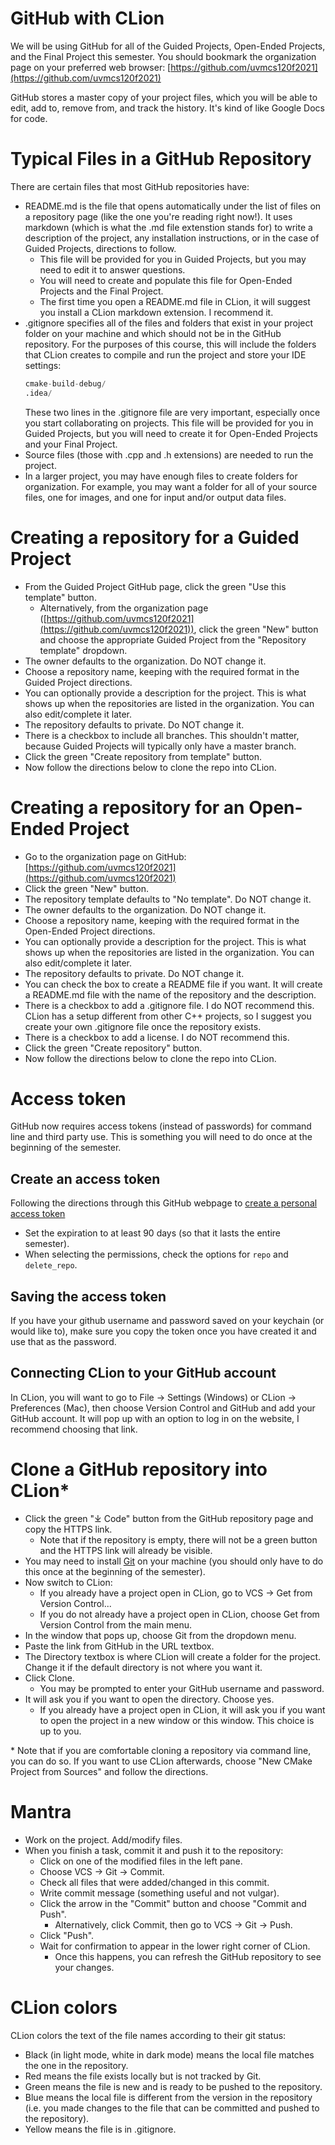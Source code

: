 # GitHub with CLion
We will be using GitHub for all of the Guided Projects, Open-Ended Projects, and the Final Project this semester. You should bookmark the organization page on your preferred web browser: [https://github.com/uvmcs120f2021](https://github.com/uvmcs120f2021)

GitHub stores a master copy of your project files, which you will be able to edit, add to, remove from, and track the history. It's kind of like Google Docs for code.

# Typical Files in a GitHub Repository
There are certain files that most GitHub repositories have:
* README.md is the file that opens automatically under the list of files on a repository page (like the one you're reading right now!). It uses markdown (which is what the .md file extenstion stands for) to write a description of the project, any installation instructions, or in the case of Guided Projects, directions to follow.
    * This file will be provided for you in Guided Projects, but you may need to edit it to answer questions.
    * You will need to create and populate this file for Open-Ended Projects and the Final Project.
    * The first time you open a README.md file in CLion, it will suggest you install a CLion markdown extension. I recommend it.
* .gitignore specifies all of the files and folders that exist in your project folder on your machine and which should not be in the GitHub repository. For the purposes of this course, this will include the folders that CLion creates to compile and run the project and store your IDE settings:
    ```asm
    cmake-build-debug/
    .idea/
    ```
  These two lines in the .gitignore file are very important, especially once you start collaborating on projects. This file will be provided for you in Guided Projects, but you will need to create it for Open-Ended Projects and your Final Project.
* Source files (those with .cpp and .h extensions) are needed to run the project.
* In a larger project, you may have enough files to create folders for organization. For example, you may want a folder for all of your source files, one for images, and one for input and/or output data files.

# Creating a repository for a Guided Project
* From the Guided Project GitHub page, click the green "Use this template" button.
    * Alternatively, from the organization page ([https://github.com/uvmcs120f2021](https://github.com/uvmcs120f2021)), click the green "New" button and choose the appropriate Guided Project from the "Repository template" dropdown.
* The owner defaults to the organization. Do NOT change it.
* Choose a repository name, keeping with the required format in the Guided Project directions.
* You can optionally provide a description for the project. This is what shows up when the repositories are listed in the organization. You can also edit/complete it later.
* The repository defaults to private. Do NOT change it.
* There is a checkbox to include all branches. This shouldn't matter, because Guided Projects will typically only have a master branch.
* Click the green "Create repository from template" button.
* Now follow the directions below to clone the repo into CLion.

# Creating a repository for an Open-Ended Project
* Go to the organization page on GitHub: [https://github.com/uvmcs120f2021](https://github.com/uvmcs120f2021)
* Click the green "New" button.
* The repository template defaults to "No template". Do NOT change it.
* The owner defaults to the organization. Do NOT change it.
* Choose a repository name, keeping with the required format in the Open-Ended Project directions.
* You can optionally provide a description for the project. This is what shows up when the repositories are listed in the organization. You can also edit/complete it later.
* The repository defaults to private. Do NOT change it.
* You can check the box to create a README file if you want. It will create a README.md file with the name of the repository and the description.
* There is a checkbox to add a .gitignore file. I do NOT recommend this. CLion has a setup different from other C++ projects, so I suggest you create your own .gitignore file once the repository exists.
* There is a checkbox to add a license. I do NOT recommend this.
* Click the green "Create repository" button.
* Now follow the directions below to clone the repo into CLion.

# Access token
GitHub now requires access tokens (instead of passwords) for command line and third party use. This is something you will need to do once at the beginning of the semester.
## Create an access token
Following the directions through this GitHub webpage to [create a personal access token](https://docs.github.com/en/github/authenticating-to-github/keeping-your-account-and-data-secure/creating-a-personal-access-token)
* Set the expiration to at least 90 days (so that it lasts the entire semester).
* When selecting the permissions, check the options for `repo` and `delete_repo`.

## Saving the access token
If you have your github username and password saved on your keychain (or would like to), make sure you copy the token once you have created it and use that as the password.

## Connecting CLion to your GitHub account
In CLion, you will want to go to File -> Settings (Windows) or CLion -> Preferences (Mac), then choose Version Control and GitHub and add your GitHub account. It will pop up with an option to log in on the website, I recommend choosing that link.

# Clone a GitHub repository into CLion*
* Click the green "⤓ Code" button from the GitHub repository page and copy the HTTPS link.
    * Note that if the repository is empty, there will not be a green button and the HTTPS link will already be visible.
* You may need to install [Git](https://git-scm.com/downloads) on your machine (you should only have to do this once at the beginning of the semester).
* Now switch to CLion:
    * If you already have a project open in CLion, go to VCS -> Get from Version Control...
    * If you do not already have a project open in CLion, choose Get from Version Control from the main menu.
* In the window that pops up, choose Git from the dropdown menu.
* Paste the link from GitHub in the URL textbox.
* The Directory textbox is where CLion will create a folder for the project. Change it if the default directory is not where you want it.
* Click Clone.
    * You may be prompted to enter your GitHub username and password.
* It will ask you if you want to open the directory. Choose yes.
    * If you already have a project open in CLion, it will ask you if you want to open the project in a new window or this window. This choice is up to you.

\* Note that if you are comfortable cloning a repository via command line, you can do so. If you want to use CLion afterwards, choose "New CMake Project from Sources" and follow the directions.

# Mantra
* Work on the project. Add/modify files.
* When you finish a task, commit it and push it to the repository:
    * Click on one of the modified files in the left pane.
    * Choose VCS -> Git -> Commit.
    * Check all files that were added/changed in this commit.
    * Write commit message (something useful and not vulgar).
    * Click the arrow in the "Commit" button and choose "Commit and Push".
        * Alternatively, click Commit, then go to VCS -> Git -> Push.
    * Click "Push".
    * Wait for confirmation to appear in the lower right corner of CLion.
        * Once this happens, you can refresh the GitHub repository to see your changes.
    
# CLion colors
CLion colors the text of the file names according to their git status:
* Black (in light mode, white in dark mode) means the local file matches the one in the repository.
* Red means the file exists locally but is not tracked by Git.
* Green means the file is new and is ready to be pushed to the repository.
* Blue means the local file is different from the version in the repository (i.e. you made changes to the file that can be committed and pushed to the repository).
* Yellow means the file is in .gitignore.
